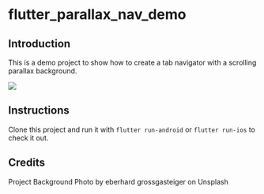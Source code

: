 # flutter_parallax_nav_demo

## Introduction
This is a demo project to show how to create a tab navigator with a scrolling parallax background.

![](preview.gif)

## Instructions
Clone this project and run it with `flutter run-android` or `flutter run-ios` to check it out.


## Credits
Project Background Photo by eberhard grossgasteiger on Unsplash
